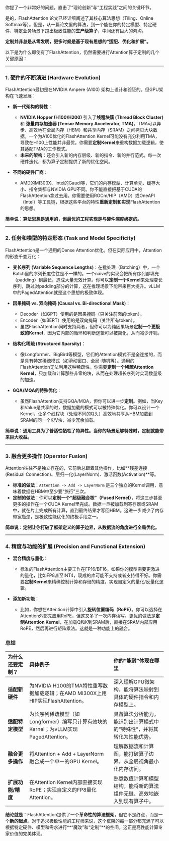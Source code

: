 你提了一个非常好的问题，直击了“理论创新”与“工程实践”之间的关键环节。

是的，FlashAttention 论文已经详细阐述了其核心算法思想（Tiling、Online Softmax等）。但是，从一篇论文里的算法，到一个能在你的特定模型、特定硬件、特定业务场景下跑出极致性能的**生产级算子**，中间还有巨大的鸿沟。

**定制并非总是从零发明，更多时候是基于现有思想的“适配、优化和扩展”。**

以下是为什么即使有了FlashAttention，仍然需要进行Attention算子定制的几个关键原因：

---

### 1. 硬件的不断演进 (Hardware Evolution)

FlashAttention最初是在NVIDIA Ampere (A100) 架构上设计和验证的。但GPU架构在飞速发展：

*   **新一代架构的特性**：
    *   **NVIDIA Hopper (H100/H200)** 引入了**线程块簇 (Thread Block Cluster)** 和 **张量内存加速器 (Tensor Memory Accelerator, TMA)**。TMA可以异步、高效地在全局内存（HBM）和共享内存（SRAM）之间拷贝大块数据。一个为A100优化的FlashAttention Kernel可能没有充分利用TMA，导致在H100上性能并非最优。你需要**定制Kernel**来重构数据加载逻辑，使其适配TMA的工作模式。
    *   **未来的架构**：还会引入新的内存层级、新的指令、新的并行范式。每一次硬件迭代，都为算子定制提供了新的优化空间。

*   **不同的硬件厂商**：
    *   AMD的MI300X、Intel的Gaudi等，它们的内存模型、计算单元、缓存大小、指令集都与NVIDIA GPU不同。你不能直接把基于CUDA的FlashAttention拿过去用。你需要使用ROCm/HIP（AMD）或OneAPI（Intel）等工具链，根据这些平台的特性**重新定制和实现**FlashAttention的思想。

**简单说：算法思想是通用的，但最优的工程实现是与硬件深度绑定的。**

---

### 2. 任务和模型的特定形态 (Task and Model Specificity)

FlashAttention是一个通用的Dense Attention优化。但在实际应用中，Attention的形态千变万化：

*   **变长序列 (Variable Sequence Lengths)**：在批处理（Batching）中，一个Batch里的序列长度往往是不一样的。一个naive的实现会把所有序列都填充（padding）到最长，造成大量无效计算。你可以**定制一个Kernel**来处理变长序列，跳过对padding部分的计算，这在推理场景下能带来巨大提升。vLLM中的PagedAttention就是这个思想的极致体现。

*   **因果掩码 vs. 双向掩码 (Causal vs. Bi-directional Mask)**：
    *   Decoder（如GPT）使用的是因果掩码（只关注前面的token）。
    *   Encoder（如BERT）使用的是双向掩码（关注所有token）。
    *   虽然FlashAttention同时支持两者，但你可以为纯因果场景**定制一个更极致的Kernel**，因为它内部的循环和判断逻辑可以被简化，从而减少开销。

*   **结构化稀疏 (Structured Sparsity)**：
    *   像Longformer、BigBird等模型，它们的Attention模式不是全连接的，而是具有特定稀疏模式（如滑动窗口、全局-随机等）。通用的FlashAttention无法利用这种稀疏性。你需要**定制一个稀疏Attention Kernel**，只加载和计算那些非零的块，从而在处理超长序列时实现数量级的加速。

*   **GQA/MQA的特殊优化**：
    *   虽然FlashAttention支持GQA/MQA，但你可以进一步**定制**。例如，当Key和Value是共享的时，数据加载的模式可以被特殊优化。你可以设计一个Kernel，让多个线程块（处理不同的Q头）高效地共享从HBM加载到SRAM的同一个K/V块，减少冗余加载。

**简单说：通用工具为了普适性牺牲了特异性。当你的场景足够特殊时，定制就能带来巨大收益。**

---

### 3. 融合更多操作 (Operator Fusion)

Attention往往不是独立存在的，它前后总跟着其他操作，比如**残差连接(Residual Connection)、层归一化(LayerNorm)、激活函数(Activation)**等。

*   **标准的做法**：`Attention -> Add -> LayerNorm` 是三个独立的Kernel调用，意味着数据在HBM中至少要“旅行”三次。
*   **定制的做法**：你可以**定制一个“超级融合核”（Fused Kernel）**，将这三步甚至更多的操作在一个CUDA Kernel里完成。数据一旦被加载到寄存器或SRAM中，就在片上完成所有计算，直到最终结果才写回HBM。这进一步减少了内存带宽瓶颈，是极致性能优化的终极手段之一。

**简单说：定制让你打破了框架定义的算子边界，从数据流的角度进行全局优化。**

---

### 4. 精度与功能的扩展 (Precision and Functional Extension)

*   **混合精度与量化**：
    *   标准的FlashAttention主要工作在FP16/BF16。如果你的模型需要更激进的量化，比如FP8甚至INT4，现成的库可能不支持或者支持得不好。你需要**定制Kernel**来精确控制计算和存储的精度，实现自定义的量化/反量化逻辑。

*   **添加新功能**：
    *   比如，你想在Attention计算中引入**旋转位置编码（RoPE）**。你可以选择在Attention外部先应用RoPE，但这又多了一次内存读写。更优的做法是**定制Attention Kernel**，在加载Q和K到SRAM后，直接在SRAM内部应用RoPE，然后再进行矩阵乘法。这就是一种功能上的融合。

### 总结

| 为什么还要定制？ | 具体例子 | 你的“能耐”体现在哪里 |
| :--- | :--- | :--- |
| **适配新硬件** | 为NVIDIA H100的TMA特性重写数据加载逻辑；在AMD MI300X上用HIP实现FlashAttention。 | 深入理解GPU微架构，能将算法映射到具体的硬件指令和内存模型上。 |
| **适配特定模型** | 为长序列稀疏模型（如Longformer）编写只计算有效块的Kernel；为vLLM实现PagedAttention。 | 具备算法分析能力，能识别出计算模式中的“特殊性”，并将其转化为性能优势。 |
| **融合更多操作** | 将Attention + Add + LayerNorm融合成一个单一的GPU Kernel。 | 理解数据流和计算图，能打破算子边界，从全局视角最小化内存访问。 |
| **扩展功能/精度** | 在Attention Kernel内部直接实现RoPE；实现自定义的FP8量化Attention。 | 熟悉数值计算和模型结构，能将新的算法组件无缝、高效地嵌入到现有算子中。 |

**结论就是**：FlashAttention提供了一个**革命性的算法框架**，但它不是终点，而是一个**新的起点**。对于追求极致性能的工程师来说，这个框架的每一部分都充满了可以根据特定硬件、模型和需求进行**“魔改”和“定制”**的空间。这正是高性能计算专家价值的完美体现。